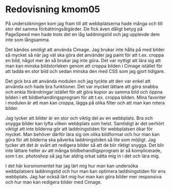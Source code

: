 ---
---
Redovisning kmom05
=========================


På undersökningen kom jag fram till att webbplatserna hade många och till stor del samma förbättringsåtgärder. De fick även dåligt betyg på PageSpeed men hade trots det en låg laddningstid och jag upplevde dem inte som långsamma.

Det kändes smidigt att använda Cimage. Jag brukar inte hålla på med bilder så mycket så när jag väl ska göra det använder jag paint för att t.ex. croppa en bild, något mer än så brukar jag inte göra. Det var nyttigt att lära sig att man kan minska bildstorleken genom att croppa bilden i Cimage istället för att ladda en stor bild och sedan minska den med CSS som jag gjort tidigare.

Det gick bra att använda modulen och jag tyckte att den var enkel att använda och hade bra funktioner. Det var mycket lättare att göra snabba och enkla förändringar istället för att göra kopior av samma bild och öppna bilden i ett bildbehandlingsprogram för att t.ex. croppa bilden. Mina favoriter i modulen är att man kan croppa, lägga på olika filter och att man kan rotera bilder.

Jag tycker att bilder är en stor och viktig del av en webbplats. Bra och snygga bilder kan lyfta vilken webbplats som helst. Samtidigt är det oerhört viktigt att inte bilderna gör att laddningstiden för webbplatsen ökar för mycket. Man behöver därför lära sig om olika bildformat och hur man kan göra för att bilderna ska påverka laddningstiden så lite som möjligt. Jag tycker att det är svårt att redigera bilder så att de blir riktigt snygga. Det blir inte lättare heller av att många bildbehandligsprogram är så komplicerade, som t.ex. photoshop så jag har aldrig orkat sätta mig in i det och lära mig.

I det här kursmomentet har jag lärt mig hur man kan undersöka webbplatsers laddningstid och hur man kan optimera laddningstiden för ens webbplats. Jag har också lärt mig hur man kan göra bilder mer responsiva och hur man kan redigera bilder med Cimage.
